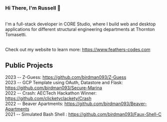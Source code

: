 ### Hi There, I'm Russell 👋
<br>
I'm a full-stack developer in CORE Studio, where I build web and desktop applications for different structural engineering departments at Thornton Tomasetti.
<br></br>

Check out my website to learn more: https://www.feathers-codes.com

## Public Projects <br>
2023 -- Z-Guess: https://github.com/birdman093/Z-Guess<br>
2023 -- GCP Template using OAuth, Datastore and Flask: https://github.com/birdman093/Secure-Marina<br>
2022 -- Crash: AECTech Hackathon Winner: https://github.com/clicketyclackety/Crash<br>
2022 -- Beaver Apartments: https://github.com/birdman093/Beaver-Apartments <br>
2021 -- Simulated Bash Shell : https://github.com/birdman093/Faux-Shell-C <br>